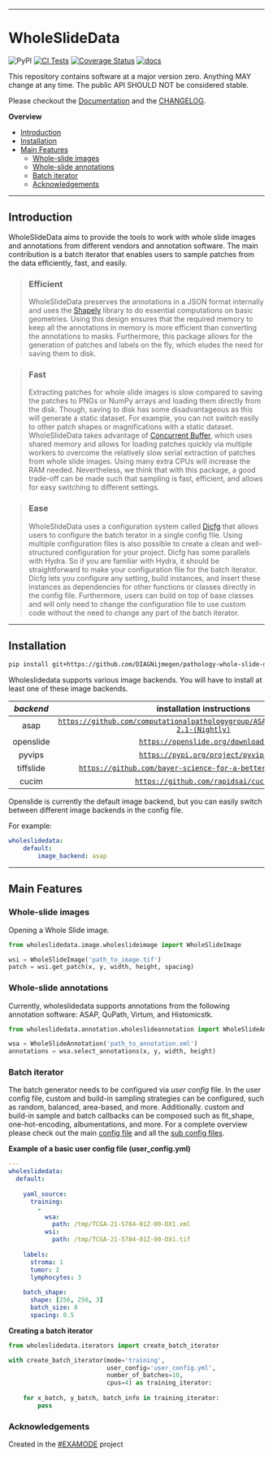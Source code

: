 ----
# WholeSlideData

![PyPI](https://img.shields.io/pypi/v/wholeslidedata)
[![CI Tests](https://github.com/DIAGNijmegen/pathology-whole-slide-data/actions/workflows/ci_tests.yml/badge.svg)](https://github.com/DIAGNijmegen/pathology-whole-slide-data/actions/workflows/ci_tests.yml)
[![Coverage Status](https://coveralls.io/repos/github/DIAGNijmegen/pathology-whole-slide-data/badge.svg?branch=main)](https://coveralls.io/github/DIAGNijmegen/pathology-whole-slide-data?branch=main)
[![docs](https://github.com/DIAGNijmegen/pathology-whole-slide-data/actions/workflows/docs.yml/badge.svg)](https://github.com/DIAGNijmegen/pathology-whole-slide-data/actions/workflows/docs.yml)

This repository contains software at a major version zero. Anything MAY change at any time. The public API SHOULD NOT be considered stable.

Please checkout the [Documentation](https://diagnijmegen.github.io/pathology-whole-slide-data/) and the [CHANGELOG](https://github.com/DIAGNijmegen/pathology-whole-slide-data/blob/main/CHANGELOG.md).

**Overview**

- [Introduction](#introduction)
- [Installation](#installation)
- [Main Features](#main-features)
  - [Whole-slide images](#whole-slide-images)
  - [Whole-slide annotations](#whole-slide-annotations)
  - [Batch iterator](#batch-iterator)
  - [Acknowledgements](#acknowledgements)


----
## Introduction
WholeSlideData aims to provide the tools to work with whole slide images and annotations from different vendors and annotation software. The main contribution is a batch iterator that enables users to sample patches from the data efficiently, fast, and easily. 

> ### Efficient
> WholeSlideData preserves the annotations in a JSON format internally and uses the [Shapely](https://github.com/shapely/shapely) library to do essential computations on basic geometries. Using this design ensures that the required memory to keep all the annotations in memory is more efficient than converting the annotations to masks. Furthermore, this package allows for the generation of patches and labels on the fly, which eludes the need for saving them to disk.

> ### Fast
> Extracting patches for whole slide images is slow compared to saving the patches to PNGs or NumPy arrays and loading them directly from the disk. Though, saving to disk has some disadvantageous as this will generate a static dataset. For example, you can not switch easily to other patch shapes or magnifications with a static dataset. WholeSlideData takes advantage of [Concurrent Buffer](https://github.com/martvanrijthoven/concurrent-buffer), which uses shared memory and allows for loading patches quickly via multiple workers to overcome the relatively slow serial extraction of patches from whole slide images. Using many extra CPUs will increase the RAM needed. Nevertheless, we think that with this package, a good trade-off can be made such that sampling is fast, efficient, and allows for easy switching to different settings.

> ### Ease
> WholeSlideData uses a configuration system called [Dicfg](https://github.com/martvanrijthoven/dicfg) that allows users to configure the batch terator in a single config file. Using multiple configuration files is also possible to create a clean and well-structured configuration for your project. Dicfg has some parallels with Hydra. So if you are familiar with Hydra, it should be straightforward to make your configuration file for the batch iterator. Dicfg lets you configure any setting, build instances, and insert these instances as dependencies for other functions or classes directly in the config file. Furthermore, users can build on top of base classes and will only need to change the configuration file to use custom code without the need to change any part of the batch iterator.

-----
## Installation
```bash
pip install git+https://github.com/DIAGNijmegen/pathology-whole-slide-data@main
```

Wholeslidedata supports various image backends. You will have to install at least one of these image backends.

| _backend_ |                            **installation instructions**                            |
|:---------:|:-----------------------------------------------------------------------------------:|
| asap      | [`https://github.com/computationalpathologygroup/ASAP/releases/tag/ASAP-2.1-(Nightly)`](https://github.com/computationalpathologygroup/ASAP/releases/tag/ASAP-2.1-(Nightly)) |
| openslide | [`https://openslide.org/download/`](https://openslide.org/download/)                                                     |
| pyvips    | [`https://pypi.org/project/pyvips`](https://pypi.org/project/pyvips)                                                 |
| tiffslide | [`https://github.com/bayer-science-for-a-better-life/tiffslide`](https://github.com/bayer-science-for-a-better-life/tiffslide)                        |
| cucim     | [`https://github.com/rapidsai/cucim`](https://github.com/rapidsai/cucim)                                                  |

Openslide is currently the default image backend, but you can easily switch between different image backends in the config file.

For example:
```yaml
wholeslidedata:
    default:
        image_backend: asap
```

-----
## Main Features

### Whole-slide images 

Opening a Whole Slide image.

```python
from wholeslidedata.image.wholeslideimage import WholeSlideImage

wsi = WholeSlideImage('path_to_image.tif') 
patch = wsi.get_patch(x, y, width, height, spacing)
```

### Whole-slide annotations
Currently, wholeslidedata supports annotations from the following annotation software: ASAP, QuPath, Virtum, and Histomicstk.

```python
from wholeslidedata.annotation.wholeslideannotation import WholeSlideAnnotation

wsa = WholeSlideAnnotation('path_to_annotation.xml')
annotations = wsa.select_annotations(x, y, width, height)
```

### Batch iterator
The batch generator needs to be configured via *user config* file. In the user config file, custom and build-in sampling strategies can be configured, such as random, balanced, area-based, and more. Additionally. custom and build-in sample and batch callbacks can be composed such as fit_shape, one-hot-encoding, albumentations, and more. For a complete overview please check out the main [config file](https://github.com/DIAGNijmegen/pathology-whole-slide-data/blob/main/wholeslidedata/configuration/config_files/config.yml) and all the [sub config files](https://github.com/DIAGNijmegen/pathology-whole-slide-data/tree/main/wholeslidedata/configuration/config_files).

**Example of a basic user config file (user_config.yml)**
```yaml
--- 
wholeslidedata: 
  default: 
  
    yaml_source: 
      training: 
        - 
          wsa: 
            path: /tmp/TCGA-21-5784-01Z-00-DX1.xml
          wsi: 
            path: /tmp/TCGA-21-5784-01Z-00-DX1.tif
            
    labels: 
      stroma: 1
      tumor: 2
      lymphocytes: 3
      
    batch_shape: 
      shape: [256, 256, 3]
      batch_size: 8
      spacing: 0.5
```           

**Creating a batch iterator**
```python
from wholeslidedata.iterators import create_batch_iterator

with create_batch_iterator(mode='training', 
                           user_config='user_config.yml',
                           number_of_batches=10,
                           cpus=4) as training_iterator:
                           
    for x_batch, y_batch, batch_info in training_iterator:
        pass
```

### Acknowledgements

Created in the [#EXAMODE](https://www.examode.eu/) project
